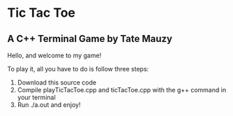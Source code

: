 # Tic Tac Toe
## A C++ Terminal Game by Tate Mauzy

Hello, and welcome to my game!

To play it, all you have to do is follow three steps:

1. Download this source code
2. Compile playTicTacToe.cpp and ticTacToe.cpp with the g++ command in your
 terminal
3. Run ./a.out and enjoy!
